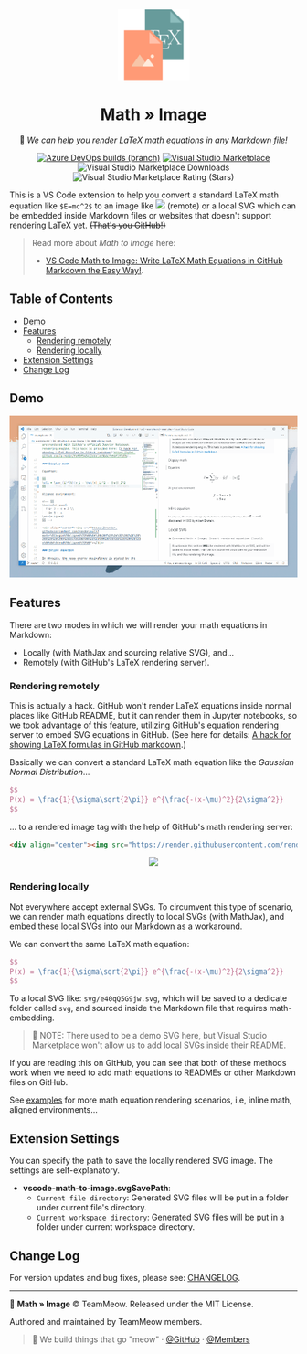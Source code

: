 <div align="center">

<img src="./assets/vscode-math-to-image.png" width="125px" alt="logo">

<h1>Math » Image</h1>

📐 <em>We can help you render LaTeX math equations in any Markdown file! </em>

[![Azure DevOps builds (branch)](https://img.shields.io/azure-devops/build/MeowTeam/9f842be1-8208-4cb2-ab10-228d34a2c525/1/master?color=578a8a&label=azure%20pipelines&logo=azure-pipelines)](https://dev.azure.com/MeowTeam/vscode-math-to-image/_build/latest?definitionId=1&branchName=master)
[![Visual Studio Marketplace](https://img.shields.io/visual-studio-marketplace/v/MeowTeam.vscode-math-to-image?color=db8465&label=vs%20marketplace&logo=visual-studio)](https://marketplace.visualstudio.com/items?itemName=MeowTeam.vscode-math-to-image)
![Visual Studio Marketplace Downloads](https://img.shields.io/visual-studio-marketplace/d/MeowTeam.vscode-math-to-image?label=downloads&color=82a0ba)
![Visual Studio Marketplace Rating (Stars)](https://img.shields.io/visual-studio-marketplace/stars/MeowTeam.vscode-math-to-image?color=fab95b)

</div>

This is a VS Code extension to help you convert a standard LaTeX math equation like `$E=mc^2$` to an image like <img src="https://render.githubusercontent.com/render/math?math=E%3Dmc%5E2"> (remote) or a local SVG which can be embedded inside Markdown files or websites that doesn't support rendering LaTeX yet. ~~(That's you GitHub!)~~

> Read more about _Math to Image_ here:
> - [VS Code Math to Image: Write LaTeX Math Equations in GitHub Markdown the Easy Way!](https://medium.com/spencerweekly/vs-code-math-to-image-write-latex-math-equations-in-github-markdown-the-easy-way-9fa8b81dc910?source=friends_link&sk=cff035b443fb81f5b20a47370f23aed3).

<h2>Table of Contents</h2>

- [Demo](#demo)
- [Features](#features)
  - [Rendering remotely](#rendering-remotely)
  - [Rendering locally](#rendering-locally)
- [Extension Settings](#extension-settings)
- [Change Log](#change-log)

## Demo

![](assets/vscode-math-to-image.gif)

## Features

There are two modes in which we will render your math equations in Markdown:

* Locally (with MathJax and sourcing relative SVG), and...
* Remotely (with GitHub's LaTeX rendering server).

### Rendering remotely

This is actually a hack. GitHub won't render LaTeX equations inside normal places like GitHub README, but it can render them in Jupyter notebooks, so we took advantage of this feature, utilizing GitHub's equation rendering server to embed SVG equations in GitHub. (See here for details: [A hack for showing LaTeX formulas in GitHub markdown](https://gist.github.com/a-rodin/fef3f543412d6e1ec5b6cf55bf197d7b).)

Basically we can convert a standard LaTeX math equation like the *Gaussian Normal Distribution*...

```latex
$$
P(x) = \frac{1}{\sigma\sqrt{2\pi}} e^{\frac{-(x-\mu)^2}{2\sigma^2}}
$$
```

... to a rendered image tag with the help of GitHub's math rendering server:

```html
<div align="center"><img src="https://render.githubusercontent.com/render/math?math=P(x)%20%3D%20%5Cfrac%7B1%7D%7B%5Csigma%5Csqrt%7B2%5Cpi%7D%7D%20e%5E%7B%5Cfrac%7B-(x-%5Cmu)%5E2%7D%7B2%5Csigma%5E2%7D%7D%0D"></div>
```

<div align="center"><img src="https://render.githubusercontent.com/render/math?math=%5CLarge%20P(x)%20%3D%20%5Cfrac%7B1%7D%7B%5Csigma%5Csqrt%7B2%5Cpi%7D%7D%20e%5E%7B%5Cfrac%7B-(x-%5Cmu)%5E2%7D%7B2%5Csigma%5E2%7D%7D%0D"></div>

### Rendering locally

Not everywhere accept external SVGs. To circumvent this type of scenario, we can render math equations directly to local SVGs (with MathJax), and embed these local SVGs into our Markdown as a workaround.

We can convert the same LaTeX math equation:

```latex
$$
P(x) = \frac{1}{\sigma\sqrt{2\pi}} e^{\frac{-(x-\mu)^2}{2\sigma^2}}
$$
```

To a local SVG like: `svg/e40qQ5G9jw.svg`, which will be saved to a dedicate folder called `svg`, and sourced inside the Markdown file that requires math-embedding.

> 🌸 NOTE: There used to be a demo SVG here, but Visual Studio Marketplace won't allow us to add local SVGs inside their README.

If you are reading this on GitHub, you can see that both of these methods work when we need to add math equations to READMEs or other Markdown files on GitHub.

See [examples](examples/example.md) for more math equation rendering scenarios, i.e, inline math, aligned environments...

## Extension Settings

You can specify the path to save the locally rendered SVG image. The settings are self-explanatory.

* **vscode-math-to-image.svgSavePath**:
  * `Current file directory`: Generated SVG files will be put in a folder under current file's directory.
  * `Current workspace directory`: Generated SVG files will be put in a folder under current workspace directory.

## Change Log

For version updates and bug fixes, please see: [CHANGELOG](CHANGELOG.md).

---

📐 **Math » Image** © TeamMeow. Released under the MIT License.

Authored and maintained by TeamMeow members.

> 🦁 We build things that go "meow" · [@GitHub](https://github.com/TeamMeow) · [@Members](https://github.com/orgs/TeamMeow/people?type=source)
